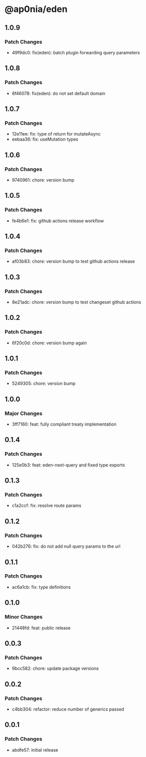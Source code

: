 # @ap0nia/eden

## 1.0.9

### Patch Changes

- 49f9dc0: fix(eden): batch plugin forwarding query parameters

## 1.0.8

### Patch Changes

- 8f46078: fix(eden): do not set default domain

## 1.0.7

### Patch Changes

- 12e11ee: fix: type of return for mutateAsync
- eebaa36: fix: useMutation types

## 1.0.6

### Patch Changes

- 9740961: chore: version bump

## 1.0.5

### Patch Changes

- fe4b6e1: fix: github actions release workflow

## 1.0.4

### Patch Changes

- af03b83: chore: version bump to test github actions release

## 1.0.3

### Patch Changes

- 8e21adc: chore: version bump to test changeset github actions

## 1.0.2

### Patch Changes

- 6f20c0d: chore: version bump again

## 1.0.1

### Patch Changes

- 5249305: chore: version bump

## 1.0.0

### Major Changes

- 3ff7160: feat: fully compliant treaty implementation

## 0.1.4

### Patch Changes

- 125e0b3: feat: eden-next-query and fixed type exports

## 0.1.3

### Patch Changes

- c1a2ccf: fix: resolve route params

## 0.1.2

### Patch Changes

- 042b276: fix: do not add null query params to the url

## 0.1.1

### Patch Changes

- ac6a1cb: fix: type definitions

## 0.1.0

### Minor Changes

- 21448fd: feat: public release

## 0.0.3

### Patch Changes

- 9bcc582: chore: update package versions

## 0.0.2

### Patch Changes

- c4bb304: refactor: reduce number of generics passed

## 0.0.1

### Patch Changes

- abdfe57: initial release
